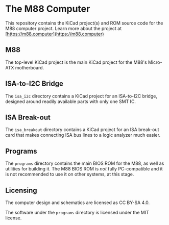 # The M88 Computer

This repository contains the KiCad project(s) and ROM source code for the M88 computer project.
Learn more about the project at [https://m88.computer](https://m88.computer)

## M88

The top-level KiCad project is the main KiCad project for the M88's Micro-ATX motherboard.

## ISA-to-I2C Bridge

The `isa_i2c` directory contains a KiCad project for an ISA-to-I2C bridge, designed around
readily available parts with only one SMT IC.

## ISA Break-out

The `isa_breakout` directory contains a KiCad project for an ISA break-out card that makes
connecting ISA bus lines to a logic analyzer much easier.

## Programs

The `programs` directory contains the main BIOS ROM for the M88, as well as utilities for
building it. The M88 BIOS ROM is _not_ fully PC-compatible and it is not recommended to use it
on other systems, at this stage.

## Licensing

The computer design and schematics are licensed as CC BY-SA 4.0.

The software under the `programs` directory is licensed under the MIT license.
